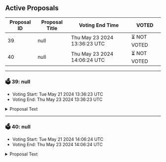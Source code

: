 ## Active Proposals

| Proposal ID | Proposal Title | Voting End Time | VOTED |
|-------------|----------------|-----------------|-------|
| 39 | null | Thu May 23 2024 13:36:23 UTC | ⏳ NOT VOTED |
| 40 | null | Thu May 23 2024 14:06:24 UTC | ⏳ NOT VOTED |

---

### 🗳 39: null
- Voting Start: Tue May 21 2024 13:36:23 UTC
- Voting End: Thu May 23 2024 13:36:23 UTC

<details>
<summary>Proposal Text</summary>
 
null
</details>

---

### 🗳 40: null
- Voting Start: Tue May 21 2024 14:06:24 UTC
- Voting End: Thu May 23 2024 14:06:24 UTC

<details>
<summary>Proposal Text</summary>
 
null
</details>
